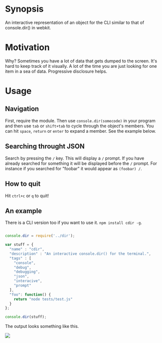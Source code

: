# Synopsis
An interactive representation of an object for the CLI similar to that of console.dir() in webkit.

# Motivation
Why? Sometimes you have a lot of data that gets dumped to the screen. It's hard to keep track of it visually. A lot of the time you are just looking for one item in a sea of data. Progressive disclosure helps.

# Usage

## Navigation
First, require the module. Then use `console.dir(somecode)` in your program and then use `tab` or `shift+tab` to cycle through the object's members. You can hit `space`, `return` or `enter` to expand a member. See the example below.

## Searching throught JSON
Search by pressing the `/` key. This will display a `/` prompt. If you have already searched for something it will be displayed before the `/` prompt. For instance if you searched for "foobar" it would appear as `(foobar) /`.

## How to quit
Hit `ctrl+c` or `q` to quit!

## An example
There is a CLI version too if you want to use it. `npm install cdir -g`.

```js

console.dir = require('../dir');

var stuff = { 
  "name" : "cdir", 
  "description" : "An interactive console.dir() for the terminal.",
  "tags" : [
    "console",
    "debug",
    "debugging",
    "json",
    "interacive",
    "prompt"
  ],
  "foo": function() { 
    return "node tests/test.js"
  }
};

console.dir(stuff);

```

The output looks something like this.

<img src="https://github.com/hij1nx/cdir/raw/master/screenshot.png"/>

